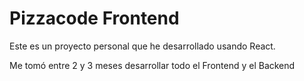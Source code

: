 # Pizzacode Frontend

Este es un proyecto personal que he desarrollado usando React.

Me tomó entre 2 y 3 meses desarrollar todo el Frontend y el Backend